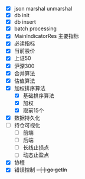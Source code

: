 - [x] json marshal unmarshal
- [x] db init
- [x] db insert
- [x] batch processing
- [x] MainIndicatorRes 主要指标
- [x] 必读指标
- [x] 当前股价
- [x] 上证50
- [x] 沪深300
- [x] 合并算法
- [x] 估值算法
- [x] 加权排序算法
  - [x] 基础排序算法
  - [x] 加权
  - [x] 取前15个
- [x] 数据持久化
- [ ] 持仓可视化
  - [ ] 前端
  - [ ] 后端
  - [ ] 长线止损点
  - [ ] 动态止盈点
- [x] 协程
- [x] 错误控制
~~- [ ] go getIn~~